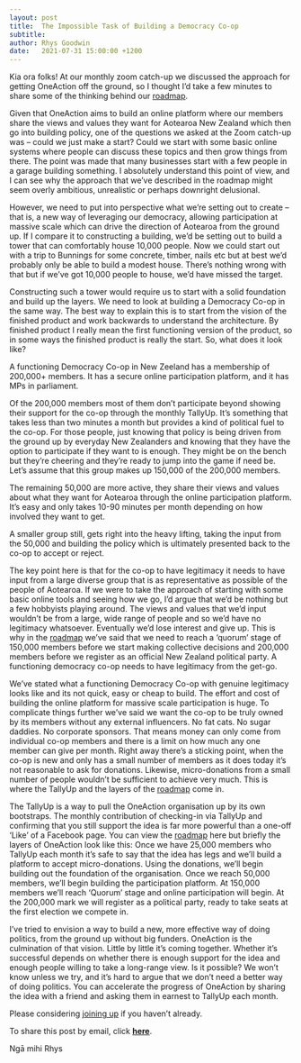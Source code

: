 ```yaml
---
layout: post
title:  The Impossible Task of Building a Democracy Co-op
subtitle:
author: Rhys Goodwin
date:   2021-07-31 15:00:00 +1200
---
```


Kia ora folks! At our monthly zoom catch-up we discussed the approach for getting OneAction off the ground, so I thought I’d take a few minutes to share some of the thinking behind our <a href="{{site.data.urls.roadmap}}">roadmap</a>.

Given that OneAction aims to build an online platform where our members share the views and values they want for Aotearoa New Zealand which then go into building policy, one of the questions we asked at the Zoom catch-up was – could we just make a start? Could we start with some basic online systems where people can discuss these topics and then grow things from there. The point was made that many businesses start with a few people in a garage building something. I absolutely understand this point of view, and I can see why the approach that we’ve described in the roadmap might seem overly ambitious, unrealistic or perhaps downright delusional.

However, we need to put into perspective what we’re setting out to create – that is, a new way of leveraging our democracy, allowing participation at massive scale which can drive the direction of Aotearoa from the ground up. If I compare it to constructing a building, we’d be setting out to build a tower that can comfortably house 10,000 people. Now we could start out with a trip to Bunnings for some concrete, timber, nails etc but at best we’d probably only be able to build a modest house. There’s nothing wrong with that but if we’ve got 10,000 people to house, we’d have missed the target.

Constructing such a tower would require us to start with a solid foundation and build up the layers. We need to look at building a Democracy Co-op in the same way. The best way to explain this is to start from the vision of the finished product and work backwards to understand the architecture. By finished product I really mean the first functioning version of the product, so in some ways the finished product is really the start. So, what does it look like?

A functioning Democracy Co-op in New Zeeland has a membership of 200,000+ members. It has a secure online participation platform, and it has MPs in parliament.

Of the 200,000 members most of them don’t participate beyond showing their support for the co-op through the monthly TallyUp. It’s something that takes less than two minutes a month but provides a kind of political fuel to the co-op. For those people, just knowing that policy is being driven from the ground up by everyday New Zealanders and knowing that they have the option to participate if they want to is enough. They might be on the bench but they’re cheering and they’re ready to jump into the game if need be. Let’s assume that this group makes up 150,000 of the 200,000 members.

The remaining 50,000 are more active, they share their views and values about what they want for Aotearoa through the online participation platform. It’s easy and only takes 10-90 minutes per month depending on how involved they want to get.

A smaller group still, gets right into the heavy lifting, taking the input from the 50,000 and building the policy which is ultimately presented back to the co-op to accept or reject.

The key point here is that for the co-op to have legitimacy it needs to have input from a large diverse group that is as representative as possible of the people of Aotearoa. If we were to take the approach of starting with some basic online tools and seeing how we go, I’d argue that we’d be nothing but a few hobbyists playing around. The views and values that we’d input wouldn’t be from a large, wide range of people and so we’d have no legitimacy whatsoever. Eventually we’d lose interest and give up. This is why in the <a href="{{site.data.urls.roadmap}}">roadmap</a> we’ve said that we need to reach a ‘quorum’ stage of 150,000 members before we start making collective decisions and 200,000 members before we register as an official New Zealand political party. A functioning democracy co-op needs to have legitimacy from the get-go. 

We’ve stated what a functioning Democracy Co-op with genuine legitimacy looks like and its not quick, easy or cheap to build. The effort and cost of building the online platform for massive scale participation is huge. To complicate things further we’ve said we want the co-op to be truly owned by its members without any external influencers. No fat cats. No sugar daddies. No corporate sponsors. That means money can only come from individual co-op members and there is a limit on how much any one member can give per month. Right away there’s a sticking point, when the co-op is new and only has a small number of members as it does today it’s not reasonable to ask for donations. Likewise, micro-donations from a small number of people wouldn’t be sufficient to achieve very much. This is where the TallyUp and the layers of the <a href="{{site.data.urls.roadmap}}">roadmap</a> come in. 

The TallyUp is a way to pull the OneAction organisation up by its own bootstraps. The monthly contribution of checking-in via TallyUp and confirming that you still support the idea is far more powerful than a one-off ‘Like’ of a Facebook page. You can view the <a href="{{site.data.urls.roadmap}}">roadmap</a> here but briefly the layers of OneAction look like this: Once we have 25,000 members who TallyUp each month it’s safe to say that the idea has legs and we’ll build a platform to accept micro-donations. Using the donations, we’ll begin building out the foundation of the organisation. Once we reach 50,000 members, we’ll begin building the participation platform. At 150,000 members we’ll reach ‘Quorum’ stage and online participation will begin. At the 200,000 mark we will register as a political party, ready to take seats at the first election we compete in.

I’ve tried to envision a way to build a new, more effective way of doing politics, from the ground up without big funders. OneAction is the culmination of that vision. Little by little it’s coming together. Whether it’s successful depends on whether there is enough support for the idea and enough people willing to take a long-range view. Is it possible? We won’t know unless we try, and it’s hard to argue that we don’t need a better way of doing politics. You can accelerate the progress of OneAction by sharing the idea with a friend and asking them in earnest to TallyUp each month. 

Please considering <a href="{{site.data.urls.join}}">joining up</a> if you haven’t already.

To share this post by email, click <a target="_new" href="mailto:?subject=OneAction Democracy Co-op&body=Hey, you might be interested in this: https://oneaction.nz">**here**</a>.

Ngā mihi
Rhys 
